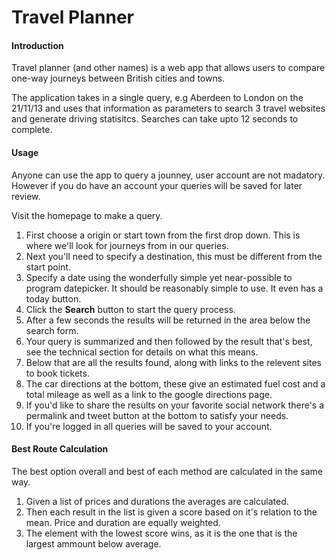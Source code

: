 # Travel Planner

#### Introduction
Travel planner (and other names) is a web app that allows users to compare one-way journeys between British cities and towns.

The application takes in a single query, e.g Aberdeen to London on the 21/11/13 and uses that information as parameters to search 3 travel websites and generate driving statisitcs. Searches can take upto 12 seconds to complete.

#### Usage
Anyone can use the app to query a jounney, user account are not madatory. However if you do have an account your queries will be saved for later review.

Visit the homepage to make a query.

1. First choose a origin or start town from the first drop down. This is where we'll look for journeys from in our queries.
2. Next you'll need to specify a destination, this must be different from the start point.
3. Specify a date using the wonderfully simple yet near-possible to program datepicker. It should be reasonably simple to use. It even has a today button.
4. Click the **Search** button to start the query process.
5. After a few seconds the results will be returned in the area below the search form.
6. Your query is summarized and then followed by the result that's best, see the technical section for details on what this means.
7. Below that are all the results found, along with links to the relevent sites to book tickets.
8. The car directions at the bottom, these give an estimated fuel cost and a total mileage as well as a link to the google directions page.
9. If you'd like to share the results on your favorite social network there's a permalink and tweet button at the bottom to satisfy your needs.
10. If you're logged in all queries will be saved to your account.

#### Best Route Calculation
The best option overall and best of each method are calculated in the same way.

1. Given a list of prices and durations the averages are calculated.
2. Then each result in the list is given a score based on it's relation to the mean. Price and duration are equally weighted.
3. The element with the lowest score wins, as it is the one that is the largest ammount below average.


